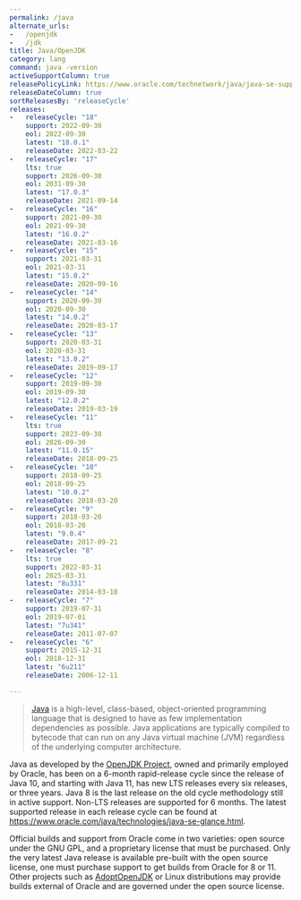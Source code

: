 ```yaml
---
permalink: /java
alternate_urls:
-   /openjdk
-   /jdk
title: Java/OpenJDK
category: lang
command: java -version
activeSupportColumn: true
releasePolicyLink: https://www.oracle.com/technetwork/java/java-se-support-roadmap.html
releaseDateColumn: true
sortReleasesBy: 'releaseCycle'
releases:
-   releaseCycle: "18"
    support: 2022-09-30
    eol: 2022-09-30
    latest: "18.0.1"
    releaseDate: 2022-03-22
-   releaseCycle: "17"
    lts: true
    support: 2026-09-30
    eol: 2031-09-30
    latest: "17.0.3"
    releaseDate: 2021-09-14
-   releaseCycle: "16"
    support: 2021-09-30
    eol: 2021-09-30
    latest: "16.0.2"
    releaseDate: 2021-03-16
-   releaseCycle: "15"
    support: 2021-03-31
    eol: 2021-03-31
    latest: "15.0.2"
    releaseDate: 2020-09-16
-   releaseCycle: "14"
    support: 2020-09-30
    eol: 2020-09-30
    latest: "14.0.2"
    releaseDate: 2020-03-17
-   releaseCycle: "13"
    support: 2020-03-31
    eol: 2020-03-31
    latest: "13.0.2"
    releaseDate: 2019-09-17
-   releaseCycle: "12"
    support: 2019-09-30
    eol: 2019-09-30
    latest: "12.0.2"
    releaseDate: 2019-03-19
-   releaseCycle: "11"
    lts: true
    support: 2023-09-30
    eol: 2026-09-30
    latest: "11.0.15"
    releaseDate: 2018-09-25
-   releaseCycle: "10"
    support: 2018-09-25
    eol: 2018-09-25
    latest: "10.0.2"
    releaseDate: 2018-03-20
-   releaseCycle: "9"
    support: 2018-03-20
    eol: 2018-03-20
    latest: "9.0.4"
    releaseDate: 2017-09-21
-   releaseCycle: "8"
    lts: true
    support: 2022-03-31
    eol: 2025-03-31
    latest: "8u331"
    releaseDate: 2014-03-18
-   releaseCycle: "7"
    support: 2019-07-31
    eol: 2019-07-01
    latest: "7u341"
    releaseDate: 2011-07-07
-   releaseCycle: "6"
    support: 2015-12-31
    eol: 2018-12-31
    latest: "6u211"
    releaseDate: 2006-12-11

---
```


> [Java](https://oracle.com/java/) is a high-level, class-based, object-oriented programming language that is designed to have as few implementation dependencies as possible. Java applications are typically compiled to bytecode that can run on any Java virtual machine (JVM) regardless of the underlying computer architecture.

Java as developed by the [OpenJDK Project](https://openjdk.java.net/), owned and primarily employed by Oracle, has been on a 6-month rapid-release cycle since the release of Java 10, and starting with Java 11, has new LTS releases every six releases, or three years. Java 8 is the last release on the old cycle methodology still in active support. Non-LTS releases are supported for 6 months. The latest supported release in each release cycle can be found at <https://www.oracle.com/java/technologies/java-se-glance.html>.

Official builds and support from Oracle come in two varieties: open source under the GNU GPL, and a proprietary license that must be purchased. Only the very latest Java release is available pre-built with the open source license, one must purchase support to get builds from Oracle for 8 or 11. Other projects such as [AdoptOpenJDK](https://adoptopenjdk.net/) or Linux distributions may provide builds external of Oracle and are governed under the open source license.
